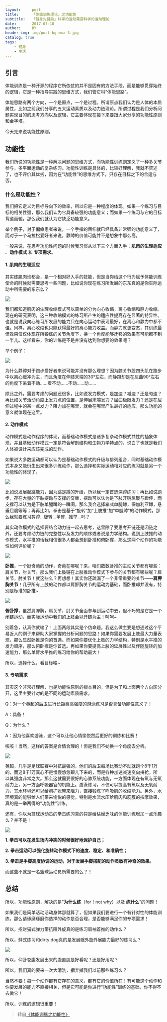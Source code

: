 ```yaml
---
layout:     post
title:      「体能训练理论」之功能性
subtitle:   「健身先健脑」科学的运动需要科学的运动理论
date:       2017-07-10
author:     BY
header-img: img/post-bg-mma-3.jpg
catalog: true
tags:
    - 健身
    - 生活
---
```



## 引言

体能训练是一种开源的程序它所依仗的并不是固有的方法手段，而是能够贯穿始终的逻辑，它是一种指导实践的思维方式，我们管它叫“体能思路”。

体能思路有两个方向，一个是原点，一个是过程。所谓原点我们认为是人体的本质属性，比如之前我们分享的五大运动素质以及动力链理论。所谓过程是我们分析问题实现目的的思考方向以及逻辑，它主要体现在接下来要跟大家分享的功能性原则和金字塔。

今天先来说功能性原则。

## 功能性


我们所说的功能性是一种解决问题的思维方式，而功能性训练则定义了一种多关节参与，多平面运动的复杂练习。功能性训练是具体的，比较好理解，我就不赘述了，也不评价其优劣，因为在“功能性”的思维方式下，只存在目标之下的合适与否。

### 什么是功能性？

我们把它定义为目标导向下的效率，所以它是一种程度的体现。如果一个练习与目标的相关性强，那么我们认为它具备较强的功能意义；而如果一个练习与它的目标背道而驰，那么我们就认为它缺乏功能意义。

举个例子，对于偏瘫患者来说，一个手指的屈伸就已经具备非常强的功能意义了，而对于一个马拉松爱好者来说，静蹲的价值可能并不是想象中那么高。

一般来说，在思考功能性问题的时候我习惯从以下三个方面入手：**肌肉的生理适应** 、**动作模式** 和 **专项需求**。

#### 1. 肌肉的生理适应

其实练肌肉谁都会，是一个相对好入手的技能，但是当你给这个行为赋予体能训练使命的时候就需要思考一些问题，比如说你现在练习所发展的东东真的是你实际运动中所需要的东东么？

![](https://ws1.sinaimg.cn/large/006tKfTcgy1fhg24pm22dj30e709474v.jpg)

我们都知道肌肉的生理收缩模式可以简单的分为向心收缩，离心收缩和静力收缩。现在的研究表明，这三种收缩模式的练习所产生的适应性提高存在显著的特异性。也就是说我向心练习所发展的能力只在向心运动中表现最好，在离心和静力中都不佳。同样，离心收缩也只能获得最好的离心能力收益。而静力就更变态，其训练最佳效果仅仅体现在所锻炼的关节角度下，换一个角度能够迁移的效果有可能都不到一半儿。这样看来，你的训练是不是并没有达到你想要的效果呢？

举个例子：

![](https://ws1.sinaimg.cn/large/006tKfTcgy1fhg251pmatj30go0b5q5d.jpg)

为什么静蹲对于跑步爱好者来说可能并没有那么理想？因为膝关节股四头肌在跑步中以离心缓冲为主，而且角度在伸膝末端的30°左右，而静蹲却是在屈曲90°左右的角度下呆着不动……着不动……不动……动……

除此之外，需要考虑的问题还很多，比如说发力模式，是加速？减速？还是匀速？再比如关节活动角度上发力点的位置，是伸展末端发力？屈曲极限发力？还是在屈伸过程中的某一点发力？阻力加在哪里，就会在哪里产生最好的适应，那么功能的意义就体现在这里。

#### 2. 动作模式

动作模式是动作程序的体现，而基础动作模式是诸多复杂动作模式共性的抽象体现，并且基础动作模式一定是符合解剖结构和生物力学特点的，说白了也就是我们人体被设计来应该完成的动作。

如果说大多数运动都可以认为是基础动作模式的升级与排列组合，同时基础动作模式本身又能衍生出来很多训练动作，那么选择和实际运动相对应的练习就是另一个功能性的体现了。

![](https://ws2.sinaimg.cn/large/006tKfTcgy1fhg25l7ep2j30g609o0ue.jpg)

比如说发展起跳能力，因为跳是蹲的升级，所以我一定首选深蹲练习；再比如说跑步，存在大量的下肢摆动与支撑的交替，摆动可以认为是下肢开链屈髋与蹬伸，而支撑可以认为是下肢单腿蹲的一瞬间，那么我会选择箱式单腿蹲，保加利亚蹲，悬垂屈髋等等；再再比如，拳击是基于“旋转”加“上肢推”加“单腿蹲”的动作模式，那么我就要练习剪蹲...旋转...单臂...推举...吗？

其实动作模式的选择要结合动力链一起去思考，这里除了要思考开链还是闭链之外，还要考虑动力链的完整性以及发力的顺序或者说是力学结构。说到上肢推的动作模式，水平推的话我相信很多人都会想到卧推和俯卧撑，那么这两个动作的功能性如何评价呢？

![](https://ws2.sinaimg.cn/large/006tKfTcgy1fhg26a2ve0j30go0ce76n.jpg)

**卧推**，一个挺奇葩的动作，奇葩在哪呢？来，咱们数数卧推的主动关节都有哪些：肩关节，肘关节。那么我们上肢链在上肢推动作模式下参与的关节都有哪些呢？肩关节，肘关节！就这些么？再想想！其实你还疏漏了一个非常重要的关节——**肩胛胸关节**！几乎所有上肢的动作都以肩胛胸关节的运动为基础，而卧推却并没有，特别是标准的卧推~

![](https://ws4.sinaimg.cn/large/006tKfTcgy1fhg26h6oejj30go09lwgj.jpg)

**俯卧撑**，虽然肩胛胸，肩关节，肘关节全面参与到运动中去，但不巧的是它是一个闭链运动，而实际运动中我们的上肢会以开链为主！呵呵~

别着急，认真你就输了！上面两段其实是个伪命题，我这么做主要是想通过这个平易近人的例子来帮助大家掌握的分析问题的思路！如果你需要发展上肢最大力量表现，那么显然卧推是你的首选。而如果你要优化上肢的力学结构，特别是水平推的发力顺序，那么俯卧撑是你首选。再如果你要提高上肢的延展性以及伴随旋转的加速能力，那么单臂水平推的练习给你的帮助最大！

所以，选择什么，看目标喽~

#### 3. 专项需求

其实这个非常好理解，也是功能性原则的根本目的，但是为了和上面两个方向区分开，这里主要针对的是不同的运动素质需求。

Q：对一个英超的后卫进行长距离高强度的游泳练习是否具备功能性意义？！

A：具备！

Q：为什么？

A：因为他喜欢游泳，这个可以让他心情愉悦然后更好的训练和比赛！

咳咳！当然，这样的答案是合情合理的！但是我们不妨换一个角度去分析。

![](https://ws2.sinaimg.cn/large/006tKfTcgy1fhg26rdi6vj30go0b4goo.jpg)

英超，几乎是足球联赛中对抗最强的，他们的后卫每场比赛动不动就跑个8千1万的，而这8千1万真心不是慢慢悠悠颠儿下来的，而是各种加速减速变向拼抢，所以其强度非常之大。那么这就需要很好的心肺系统功能，一方面体现在有氧与无氧耐力上，另一方面呼吸器官的机能上。游泳练习，不仅可以提高有氧以及无氧耐力，其水环境还可以给胸扩张带来阻力，直接锻炼了呼吸肌的收缩能力。另外，水环境真的能够给人们带来愉悦的感觉，特别是水流水压给肌肉和筋膜的按摩效果，真的是一举两得的“功能性”训练。

还有，你以为篮球运动员的拳击练习真的只是给枯燥乏味的体能训练增加一点乐趣么？并不是！

![](https://ws2.sinaimg.cn/large/006tKfTcgy1fhg276m81pj31h50rgtbv.jpg)

**1. 拳击可以在发生场内冲突的时候很好地保护自己；**

**2. 拳击运动可以强化旋转动作模式下的速度、稳定、和准确性；**

**3. 拳击是手脚高度协调的运动，对于发展手脚搭配的动作灵敏有神奇的效果。**

而这些不就是一名篮球运动员所需要的么？！

## 总结

所以，功能性原则，解决的是“**为什么练**（for！not why）以及 **练什么**”的问题！

如果我们是简单活动活动身体那就算了，但如果我们要进行一个有针对性的体能训练，那么请琢磨琢磨你选择的动作是否合理，是否能够满足你的专项需求！

所以，招财猫式弹力带抗阻外旋真的是练习肩袖首推的动作么？

所以，蚌式练习和dirty dog真的是发展髋外旋外展能力最好的练习么？

![](https://ws2.sinaimg.cn/large/006tKfTcgy1fhg28jvnhqj30dw099q3z.jpg)

所以，仰卧卷腹发展出来的腹直肌是好看呢？还是好用呢？

所以，我们真的要来一次大清洗，摒弃掉我们以前那些练习么？

当然不要！每一个动作都有它存在的意义，都有它的价值所在！有可能这个动作和你要发展的能力不直接相关，但是它可能是你进行“功能性”训练的基础，你不得不去做它！

所以，训练的逻辑很重要！

>转自[《体能训练之功能性》](https://zhuanlan.zhihu.com/p/20786373)
